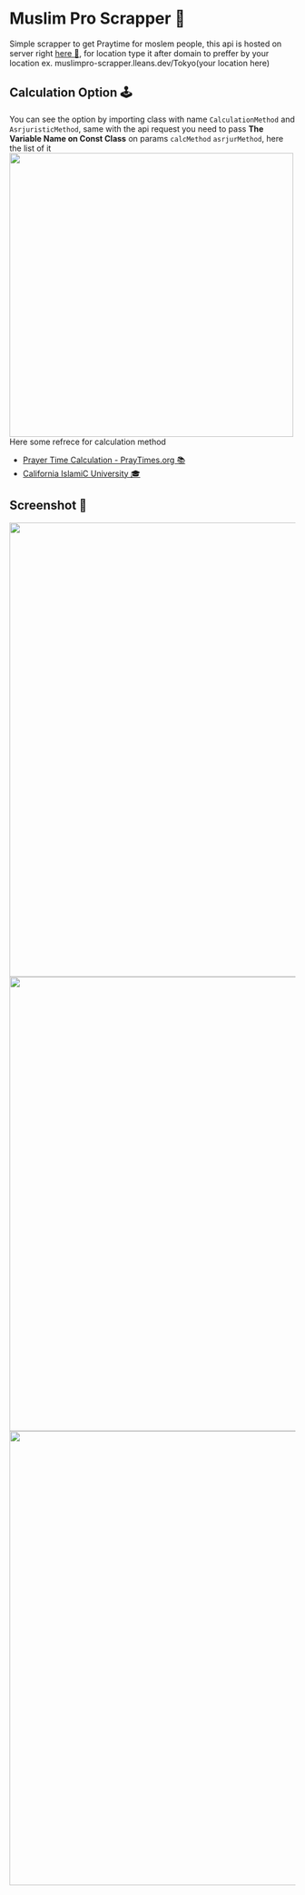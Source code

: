 # Muslim Pro Scrapper 🕌
Simple scrapper to get Praytime for moslem people, this api is hosted on server right [here 🎄](https://muslimpro-scrapper.lleans.dev/), for location type it after domain to preffer by your location ex. muslimpro-scrapper.lleans.dev/Tokyo(your location here)

## Calculation Option 🕹
You can see the option by importing class with name ```CalculationMethod``` and ```AsrjuristicMethod```, same with the api request you need to pass **The Variable Name on Const Class** on params ```calcMethod``` ```asrjurMethod```, here the list of it
<code><img width=500 src="https://i.imgur.com/NxU14z8.png"></code><br />
Here some refrece for calculation method<br />
- [Prayer Time Calculation - PrayTimes.org 📚](http://praytimes.org/calculation)
- [California IslamiC University 🎓](https://www.calislamic.com/fifteen-or-eighteen-degrees-calculating-prayer-and-fasting-times-in-islam/)

## Screenshot 🎳
<code><img width=800 src="https://i.imgur.com/XpaS5CW.png"></code>
<code><img width=800 src="https://i.imgur.com/OSGV38W.png"></code>
<code><img width=800 src="https://i.imgur.com/vLQKHGW.png"></code>